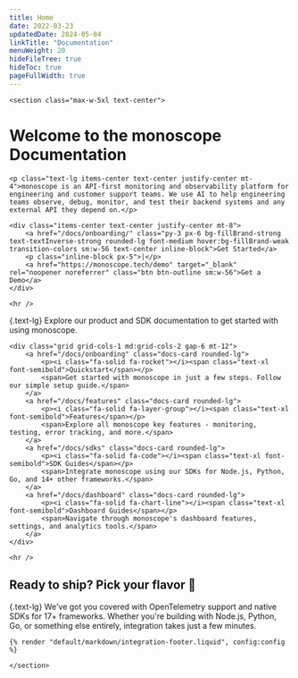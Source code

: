 ```yaml
---
title: Home
date: 2022-03-23
updatedDate: 2024-05-04
linkTitle: "Documentation"
menuWeight: 20
hideFileTree: true
hideToc: true
pageFullWidth: true
---
```


```=html
<section class="max-w-5xl text-center">
```

# Welcome to the monoscope Documentation

```=html
<p class="text-lg items-center text-center justify-center mt-4">monoscope is an API-first monitoring and observability platform for engineering and customer support teams. We use AI to help engineering teams observe, debug, monitor, and test their backend systems and any external API they depend on.</p>

<div class="items-center text-center justify-center mt-8">
    <a href="/docs/onboarding/" class="py-3 px-6 bg-fillBrand-strong text-textInverse-strong rounded-lg font-medium hover:bg-fillBrand-weak transition-colors sm:w-56 text-center inline-block">Get Started</a>
    <p class="inline-block px-5">|</p>
    <a href="https://monoscope.tech/demo" target="_blank" rel="noopener noreferrer" class="btn btn-outline sm:w-56">Get a Demo</a>
</div>
```

```=html
<hr />
```

{.text-lg}
Explore our product and SDK documentation to get started with using monoscope.

```=html
<div class="grid grid-cols-1 md:grid-cols-2 gap-6 mt-12">
    <a href="/docs/onboarding" class="docs-card rounded-lg">
        <p><i class="fa-solid fa-rocket"></i><span class="text-xl font-semibold">Quickstart</span></p>
        <span>Get started with monoscope in just a few steps. Follow our simple setup guide.</span>
    </a>
    <a href="/docs/features" class="docs-card rounded-lg">
        <p><i class="fa-solid fa-layer-group"></i><span class="text-xl font-semibold">Features</span></p>
        <span>Explore all monoscope key features - monitoring, testing, error tracking, and more.</span>
    </a>
    <a href="/docs/sdks" class="docs-card rounded-lg">
        <p><i class="fa-solid fa-code"></i><span class="text-xl font-semibold">SDK Guides</span></p>
        <span>Integrate monoscope using our SDKs for Node.js, Python, Go, and 14+ other frameworks.</span>
    </a>
    <a href="/docs/dashboard" class="docs-card rounded-lg">
        <p><i class="fa-solid fa-chart-line"></i><span class="text-xl font-semibold">Dashboard Guides</span></p>
        <span>Navigate through monoscope's dashboard features, settings, and analytics tools.</span>
    </a>
</div>
```

```=html
<hr />
```

## Ready to ship? Pick your flavor 🚀

{.text-lg}
We've got you covered with OpenTelemetry support and native SDKs for 17+ frameworks. Whether you're building with Node.js, Python, Go, or something else entirely, integration takes just a few minutes.

```=html
{% render "default/markdown/integration-footer.liquid", config:config %}
```

```=html
</section>
```
